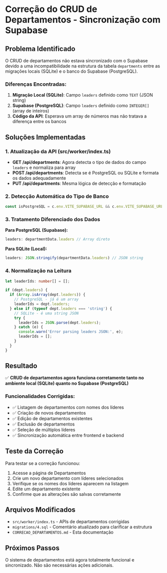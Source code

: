 # Correção do CRUD de Departamentos - Sincronização com Supabase

## Problema Identificado

O CRUD de departamentos não estava sincronizado com o Supabase devido a uma incompatibilidade na estrutura da tabela `departments` entre as migrações locais (SQLite) e o banco do Supabase (PostgreSQL).

### Diferenças Encontradas:

1. **Migração Local (SQLite)**: Campo `leaders` definido como `TEXT` (JSON string)
2. **Supabase (PostgreSQL)**: Campo `leaders` definido como `INTEGER[]` (array de inteiros)
3. **Código da API**: Esperava um array de números mas não tratava a diferença entre os bancos

## Soluções Implementadas

### 1. Atualização da API (src/worker/index.ts)

- **GET /api/departments**: Agora detecta o tipo de dados do campo `leaders` e normaliza para array
- **POST /api/departments**: Detecta se é PostgreSQL ou SQLite e formata os dados adequadamente
- **PUT /api/departments**: Mesma lógica de detecção e formatação

### 2. Detecção Automática do Tipo de Banco

```typescript
const isPostgreSQL = c.env.VITE_SUPABASE_URL && c.env.VITE_SUPABASE_URL.includes('supabase.co');
```

### 3. Tratamento Diferenciado dos Dados

**Para PostgreSQL (Supabase):**
```typescript
leaders: departmentData.leaders // Array direto
```

**Para SQLite (Local):**
```typescript
leaders: JSON.stringify(departmentData.leaders) // JSON string
```

### 4. Normalização na Leitura

```typescript
let leaderIds: number[] = [];

if (dept.leaders) {
  if (Array.isArray(dept.leaders)) {
    // PostgreSQL - já é um array
    leaderIds = dept.leaders;
  } else if (typeof dept.leaders === 'string') {
    // SQLite - é uma string JSON
    try {
      leaderIds = JSON.parse(dept.leaders);
    } catch (e) {
      console.warn('Error parsing leaders JSON:', e);
      leaderIds = [];
    }
  }
}
```

## Resultado

✅ **CRUD de departamentos agora funciona corretamente tanto no ambiente local (SQLite) quanto no Supabase (PostgreSQL)**

### Funcionalidades Corrigidas:

- ✅ Listagem de departamentos com nomes dos líderes
- ✅ Criação de novos departamentos
- ✅ Edição de departamentos existentes
- ✅ Exclusão de departamentos
- ✅ Seleção de múltiplos líderes
- ✅ Sincronização automática entre frontend e backend

## Teste da Correção

Para testar se a correção funcionou:

1. Acesse a página de Departamentos
2. Crie um novo departamento com líderes selecionados
3. Verifique se os nomes dos líderes aparecem na listagem
4. Edite um departamento existente
5. Confirme que as alterações são salvas corretamente

## Arquivos Modificados

- `src/worker/index.ts` - APIs de departamentos corrigidas
- `migrations/4.sql` - Comentário atualizado para clarificar a estrutura
- `CORRECAO_DEPARTAMENTOS.md` - Esta documentação

## Próximos Passos

O sistema de departamentos está agora totalmente funcional e sincronizado. Não são necessárias ações adicionais.